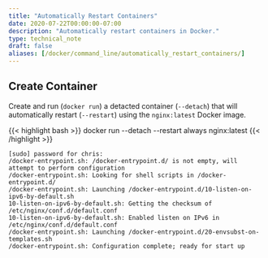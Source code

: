 ```yaml
---
title: "Automatically Restart Containers"
date: 2020-07-22T00:00:00-07:00
description: "Automatically restart containers in Docker."
type: technical_note
draft: false
aliases: [/docker/command_line/automatically_restart_containers/]
---
```


## Create Container

Create and run (`docker run`) a detacted container (`--detach`) that will automatically restart (`--restart`) using the `nginx:latest` Docker image.

{{< highlight bash >}}
docker run --detach --restart always nginx:latest
{{< /highlight >}}
```
[sudo] password for chris: 
/docker-entrypoint.sh: /docker-entrypoint.d/ is not empty, will attempt to perform configuration
/docker-entrypoint.sh: Looking for shell scripts in /docker-entrypoint.d/
/docker-entrypoint.sh: Launching /docker-entrypoint.d/10-listen-on-ipv6-by-default.sh
10-listen-on-ipv6-by-default.sh: Getting the checksum of /etc/nginx/conf.d/default.conf
10-listen-on-ipv6-by-default.sh: Enabled listen on IPv6 in /etc/nginx/conf.d/default.conf
/docker-entrypoint.sh: Launching /docker-entrypoint.d/20-envsubst-on-templates.sh
/docker-entrypoint.sh: Configuration complete; ready for start up
```